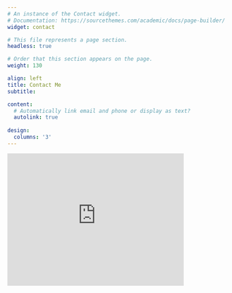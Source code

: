 ```yaml
---
# An instance of the Contact widget.
# Documentation: https://sourcethemes.com/academic/docs/page-builder/
widget: contact

# This file represents a page section.
headless: true

# Order that this section appears on the page.
weight: 130

align: left
title: Contact Me
subtitle:

content:
  # Automatically link email and phone or display as text?
  autolink: true
  
design:
  columns: '3'
---
```

<iframe src="https://www.google.com/maps/embed?pb=!1m18!1m12!1m3!1d3103.0008416703117!2d-92.3288614849214!3d38.94680915163561!2m3!1f0!2f0!3f0!3m2!1i1024!2i768!4f13.1!3m3!1m2!1s0x87dcb7c12f162fdb%3A0x3e8428fb180903f4!2sProfessional%20Bldg%2C%20909%20University%20Ave%2C%20Columbia%2C%20MO%2065201!5e0!3m2!1sen!2sus!4v1621304268563!5m2!1sen!2sus" width="400" height="300" style="border:0;" allowfullscreen="" loading="lazy"></iframe>
